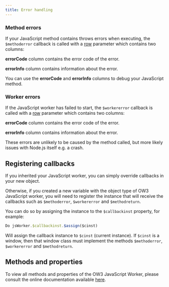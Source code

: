 ```yaml
---
title: Error handling
---
```


### Method errors

If your JavaScript method contains throws errors when executing, the `$methoderror` callback is called with a [row](https://omnis.net/developers/resources/onlinedocs/Programming/02libsandclasses.html#row) parameter which contains two columns:

**errorCode** column contains the error code of the error.

**errorInfo** column contains information about the error.

You can use the **errorCode** and **errorInfo** columns to debug your JavaScript method.

### Worker errors

If the JavaScript worker has failed to start, the `$workererror` callback is called with a [row](https://omnis.net/developers/resources/onlinedocs/Programming/02libsandclasses.html#row) parameter which contains two columns:

**errorCode** column contains the error code of the error.

**errorInfo** column contains information about the error.

These errors are unlikely to be caused by the method called, but more likely issues with Node.js itself e.g. a crash.

## Registering callbacks

If you inherited your JavaScript worker, you can simply override callbacks in your new object.

Otherwise, if you created a new variable with the object type of OW3 JavaScript worker, you will need to register the instance that will receive the callbacks such as `$methoderror`, `$workererror` and `$methodreturn`.

You can do so by assigning the instance to the `$callbackinst` property, for example:

```js
Do jsWorker.$callbackinst.$assign($cinst)
```

Will assign the callback instance to `$cinst` (current instance). If `$cinst` is a window, then that window class must implement the methods `$methoderror`, `$workererror` and `$methodreturn`.

## Methods and properties

To view all methods and properties of the OW3 JavaScript Worker, please consult the online documentation available [here](https://omnis.net/developers/resources/onlinedocs/ExtendingOmnis/07webcomms.html#javascript-worker-object).
